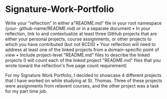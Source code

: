 # Signature-Work-Portfolio
Write your "reflection" in either a"README.md" file in your root namespace (your-
github-name/README.md) or in a separate document
• In your reflection, link to and contextualize at least three GitHub projects that are
either your personal projects, course assignments, or other projects to which you
have contributed (but not RCDS)
• Your reflection will need to address at least one of the linked projects from a
domain-specific point of view
• Include project-level "README.md" files to describe the linked projects (I will count
each of the linked project "README.md" files that you wrote toward the reflection's
five page count requirement)


For my Signature Work Portfolio, I decided to showcase 4 different projects that I have worked on while studying at St. Thomas. Three of these projects were assignments from relavent courses,
and the other project was a task for my part time job. 
